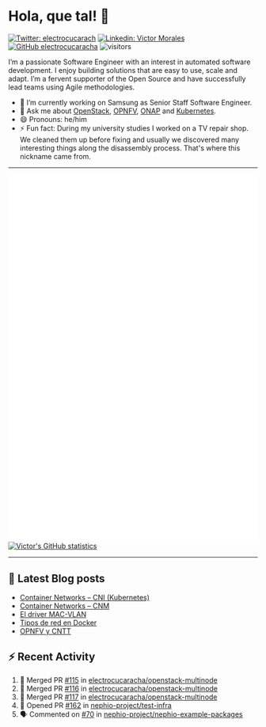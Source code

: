 # Hola, que tal! 👋

[![Twitter: electrocucarach](https://img.shields.io/twitter/follow/electrocucarach?style=social)](https://twitter.com/electrocucarach)
[![Linkedin: Victor Morales](https://img.shields.io/badge/-VictorMorales-blue?style=flat-square&logo=Linkedin&logoColor=white&link=https://www.linkedin.com/in/electrocucaracha/)](https://www.linkedin.com/in/electrocucaracha/)
[![GitHub electrocucaracha](https://img.shields.io/github/followers/electrocucaracha?label=follow&style=social)](https://github.com/electrocucaracha)
![visitors](https://visitor-badge.glitch.me/badge?page_id=electrocucaracha.electrocucaracha)

I’m a passionate Software Engineer with an interest in automated
software development. I enjoy building solutions that are easy to use,
scale and adapt. I’m a fervent supporter of the Open Source and have
successfully lead teams using Agile methodologies.

- 🔭 I’m currently working on Samsung as Senior Staff Software
Engineer.
- 💬 Ask me about [OpenStack](https://www.openstack.org/),
[OPNFV](https://www.opnfv.org/), [ONAP](https://www.onap.org/) and
[Kubernetes](https://kubernetes.io/).
- 😄 Pronouns: he/him
- ⚡ Fun fact: During my university studies I worked on a TV repair
shop. We cleaned them up before fixing and usually we discovered many
interesting things along the disassembly process. That's where this
nickname came from.

---

![Metrics](https://github.com/electrocucaracha/electrocucaracha/blob/master/github-metrics.svg)
[![Victor's GitHub statistics](https://github-readme-stats.vercel.app/api?username=electrocucaracha)](https://github.com/anuraghazra/github-readme-stats#github-stats-card)

---

## 📘 Latest Blog posts

<!-- BLOG-POST-LIST:START -->
- [Container Networks – CNI &lpar;Kubernetes&rpar;](https://electrocucaracha.com/2021/07/05/container-networks-cni/)
- [Container Networks – CNM](https://electrocucaracha.com/2020/08/28/container-network-model/)
- [El driver MAC-VLAN](https://electrocucaracha.com/2020/07/01/el-driver-mac-vlan/)
- [Tipos de red en Docker](https://electrocucaracha.com/2020/06/13/tipos-de-red-en-docker/)
- [OPNFV y CNTT](https://electrocucaracha.com/2020/05/29/opnfv-y-cntt/)
<!-- BLOG-POST-LIST:END -->

## :zap: Recent Activity

<!--START_SECTION:activity-->
1. 🎉 Merged PR [#115](https://github.com/electrocucaracha/openstack-multinode/pull/115) in [electrocucaracha/openstack-multinode](https://github.com/electrocucaracha/openstack-multinode)
2. 🎉 Merged PR [#116](https://github.com/electrocucaracha/openstack-multinode/pull/116) in [electrocucaracha/openstack-multinode](https://github.com/electrocucaracha/openstack-multinode)
3. 🎉 Merged PR [#117](https://github.com/electrocucaracha/openstack-multinode/pull/117) in [electrocucaracha/openstack-multinode](https://github.com/electrocucaracha/openstack-multinode)
4. 💪 Opened PR [#162](https://github.com/nephio-project/test-infra/pull/162) in [nephio-project/test-infra](https://github.com/nephio-project/test-infra)
5. 🗣 Commented on [#70](https://github.com/nephio-project/nephio-example-packages/pull/70#issuecomment-1636576352) in [nephio-project/nephio-example-packages](https://github.com/nephio-project/nephio-example-packages)
<!--END_SECTION:activity-->

